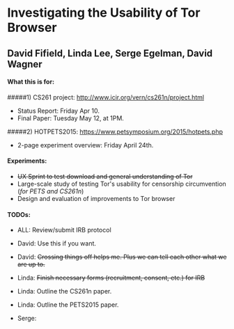 # Investigating the Usability of Tor Browser
## David Fifield, Linda Lee, Serge Egelman, David Wagner

#### What this is for:
#####1) CS261 project: http://www.icir.org/vern/cs261n/project.html 
* Status Report: Friday Apr 10.
* Final Paper: Tuesday May 12, at 1PM. 

#####2) HOTPETS2015: https://www.petsymposium.org/2015/hotpets.php
* 2-page experiment overview: Friday April 24th. 

#### Experiments: 
- ~~UX Sprint to test download and general understanding of Tor~~
- Large-scale study of testing Tor's usability for censorship circumvention (*for PETS and CS261n*)
- Design and evaluation of improvements to Tor browser

#### TODOs: 
* ALL: Review/submit IRB protocol


* David: Use this if you want.
* David: ~~Crossing things off helps me. Plus we can tell each other what we are up to.~~


* Linda: ~~Finish necessary forms (recruitment, consent, etc.) for IRB~~
* Linda: Outline the CS261n paper.
* Linda: Outline the PETS2015 paper. 


* Serge: <Serge TODOS here>

